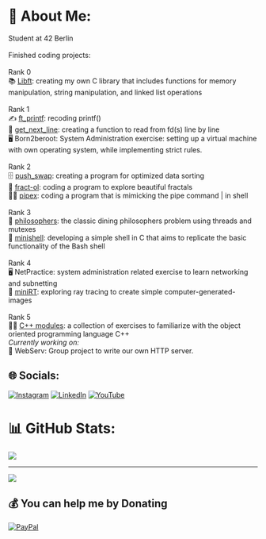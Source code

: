 # 💫 About Me:
Student at 42 Berlin<br><br>Finished coding projects:<br><br>
Rank 0<br>
📚 [Libft](https://github.com/chilituna/Libft): creating my own C library that includes functions for memory manipulation, string manipulation, and linked list operations<br><br>Rank 1<br>
✍️ [ft_printf](https://github.com/chilituna/ft_printf): recoding printf()<br>📖  [get_next_line](https://github.com/chilituna/get_next_line): creating a function to read from fd(s) line by line<br>
🖥️ Born2beroot:  System Administration exercise: setting up a virtual machine with own operating system, while implementing strict rules.<br>
<br>
Rank 2<br>
🗄️ [push_swap](https://github.com/chilituna/push_swap): creating a program for optimized data sorting <br>
🎨 [fract-ol](https://github.com/chilituna/fract-ol): coding a program to explore beautiful fractals<br>
👩‍🔧 [pipex](https://github.com/chilituna/pipex): coding a program that is mimicking the pipe command | in shell<br>
<br>
Rank 3<br>
🍝 [philosophers](https://github.com/chilituna/philosophers): the classic dining philosophers problem using threads and mutexes<br>
🐚 [minishell](https://github.com/chilituna/minishell): developing a simple shell in C that aims to replicate the basic functionality of the Bash shell<br>
<br>
Rank 4<br>
🖥️ NetPractice: system administration related exercise to learn networking and subnetting<br>
🔅 [miniRT](https://github.com/chilituna/miniRT): exploring ray tracing to create simple computer-generated-images <br>
<br>
Rank 5<br>
👩‍🎓 [C++ modules](https://github.com/chilituna/CPP_Modules): a collection of exercises to familiarize with the object oriented programming language C++ <br>
<i>Currently working on:</i><br>
🛜 WebServ: Group project to write our own HTTP server. 



## 🌐 Socials:
[![Instagram](https://img.shields.io/badge/Instagram-%23E4405F.svg?logo=Instagram&logoColor=white)](https://instagram.com/aaaliseee) [![LinkedIn](https://img.shields.io/badge/LinkedIn-%230077B5.svg?logo=linkedin&logoColor=white)](https://linkedin.com/in/alise-arponen) [![YouTube](https://img.shields.io/badge/YouTube-%23FF0000.svg?logo=YouTube&logoColor=white)](https://youtube.com/@mixtellerfur2) 

<!--# 💻 Tech Stack:
![C](https://img.shields.io/badge/c-%2300599C.svg?style=for-the-badge&logo=c&logoColor=white) ![Shell Script](https://img.shields.io/badge/shell_script-%23121011.svg?style=for-the-badge&logo=gnu-bash&logoColor=white) ![Adobe Premiere Pro](https://img.shields.io/badge/Adobe%20Premiere%20Pro-9999FF.svg?style=for-the-badge&logo=Adobe%20Premiere%20Pro&logoColor=white) ![Adobe Photoshop](https://img.shields.io/badge/adobe%20photoshop-%2331A8FF.svg?style=for-the-badge&logo=adobe%20photoshop&logoColor=white) ![Gimp](https://img.shields.io/badge/Gimp-657D8B?style=for-the-badge&logo=gimp&logoColor=FFFFFF) ![Confluence](https://img.shields.io/badge/confluence-%23172BF4.svg?style=for-the-badge&logo=confluence&logoColor=white) ![Notion](https://img.shields.io/badge/Notion-%23000000.svg?style=for-the-badge&logo=notion&logoColor=white) ![Trello](https://img.shields.io/badge/Trello-%23026AA7.svg?style=for-the-badge&logo=Trello&logoColor=white) -->
# 📊 GitHub Stats:
<!-- ![](https://github-readme-stats.vercel.app/api?username=chilituna&theme=omni&hide_border=false&include_all_commits=false&count_private=false)<br/>
![](https://github-readme-streak-stats.herokuapp.com/?user=chilituna&theme=omni&hide_border=false)<br/> -->
![](https://github-readme-stats.vercel.app/api/top-langs/?username=chilituna&theme=omni&hide_border=false&include_all_commits=false&count_private=false&layout=compact) 

---
[![](https://visitcount.itsvg.in/api?id=chilituna&icon=9&color=10)](https://visitcount.itsvg.in)

  ## 💰 You can help me by Donating
  [![PayPal](https://img.shields.io/badge/PayPal-00457C?style=for-the-badge&logo=paypal&logoColor=white)](https://paypal.me/chilituna) 

  
<!-- Proudly created with GPRM ( https://gprm.itsvg.in ) -->
